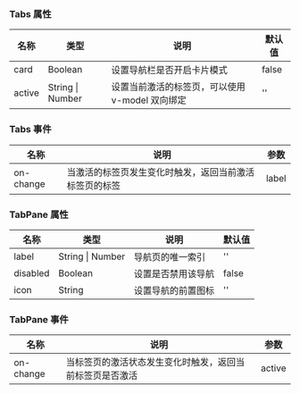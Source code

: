 ### Tabs 属性

| 名称   | 类型             | 说明                                            | 默认值 |
| ------ | ---------------- | ----------------------------------------------- | ------ |
| card   | Boolean          | 设置导航栏是否开启卡片模式                      | false  |
| active | String \| Number | 设置当前激活的标签页，可以使用 v-model 双向绑定 | ''     |

### Tabs 事件

| 名称      | 说明                                                   | 参数  |
| --------- | ------------------------------------------------------ | ----- |
| on-change | 当激活的标签页发生变化时触发，返回当前激活标签页的标签 | label |

### TabPane 属性

| 名称     | 类型             | 说明               | 默认值 |
| -------- | ---------------- | ------------------ | ------ |
| label    | String \| Number | 导航页的唯一索引   | ''     |
| disabled | Boolean          | 设置是否禁用该导航 | false  |
| icon     | String           | 设置导航的前置图标 | ''     |

### TabPane 事件

| 名称      | 说明                                                     | 参数   |
| --------- | -------------------------------------------------------- | ------ |
| on-change | 当标签页的激活状态发生变化时触发，返回当前标签页是否激活 | active |

